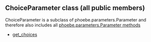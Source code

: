 ## ChoiceParameter class (all public members)

ChoiceParameter is a subclass of phoebe.parameters.Parameter and therefore also includes all [phoebe.parameters.Parameter methods](phoebe.parameters.Parameter.md)

* [get_choices](phoebe.parameters.ChoiceParameter.get_choices.md)
